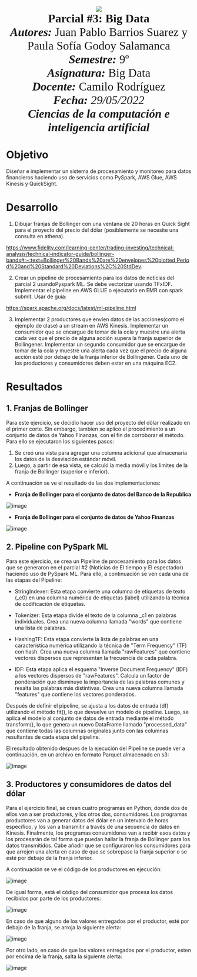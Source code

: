 <p align = center  
<br>
<img src="https://res-5.cloudinary.com/crunchbase-production/image/upload/c_lpad,h_256,w_256,f_auto,q_auto:eco/v1455514364/pim02bzqvgz0hibsra41.png" align="center"><br><FONT FACE="times new roman" SIZE=6>
<b>Parcial #3: Big Data</b>
<br>
<i><b>Autores:</b></i> Juan Pablo Barrios Suarez y Paula Sofía Godoy Salamanca
<br>
<i><b>Semestre:</b></i> 9º
<br>
<i><b>Asignatura:</b></i> Big Data
<br>
<i><b>Docente:</b></i> Camilo Rodríguez
<br>
<i><b>Fecha: </b>29/05/2022
<br>
<b>Ciencias de la computación e inteligencia artificial</b></i>
<br>
</FONT>
</p>

# Objetivo
Diseñar e implementar un sistema de procesamiento y monitoreo para datos financieros haciendo uso de servicios como PySpark, AWS Glue, AWS Kinesis y QuickSight.

# Desarrollo

1) Dibujar franjas de Bollinger con una ventana de 20 horas en Quick Sight para el proyecto del precio del dólar (posiblemente se necesite una consulta en athena).

https://www.fidelity.com/learning-center/trading-investing/technical-analysis/technical-indicator-guide/bollinger-bands#:~:text=Bollinger%20Bands%20are%20envelopes%20plotted,Period%20and%20Standard%20Deviations%2C%20StdDev.

2) Crear un pipeline de procesamiento para los datos de noticias del parcial 2 usandoPyspark ML. Se debe vectorizar usando TFxIDF. Implementar el pipeline en AWS GLUE o ejecutarlo en EMR con spark submit.
Usar de guía:

https://spark.apache.org/docs/latest/ml-pipeline.html

3) Implementar 2 productores que envíen datos de las acciones(como el ejemplo de clase) a un stream en AWS Kinesis. Implementar un consumidor que se encargue de tomar de la cola y muestre una alerta cada vez que el precio de alguna acción supera la franja superior de Bollingener. Implementar un segundo consumidor que se encargue de tomar de la cola y muestre una alerta cada vez que el  precio de alguna acción esté por debajo de la franja inferior de Bollingener. Cada uno de los productores y consumidores deben estar en una máquina EC2.

# Resultados

## 1. Franjas de Bollinger

Para este ejercicio, se decidio hacer uso del proyecto del dólar realizado en el primer corte. Sin embargo, tambien se aplico el procedimiento a un conjunto de datos de Yahoo Finanzas, con el fin de corroborar el método. Para ello se ejecutaron los siguientes pasos:
1. Se creó una vista para agregar una columna adicional que almacenaria los datos de la desviación estándar móvil.
2. Luego, a partir de esa vista, se calculó la media móvil y los limites de la franja de Bollinger (superior e inferior).

A continuación se ve el resultado de las dos implementaciones:

- **Franja de Bollinger para el conjunto de datos del Banco de la Republica**

![image](https://github.com/JuanPabloBarrios30/Parcial_3_Big_Data/assets/89982238/b539bc49-47fb-4452-a6f8-8cdc5e826b12)
- **Franja de Bollinger para el conjunto de datos de Yahoo Finanzas**

![image](https://github.com/JuanPabloBarrios30/Parcial_3_Big_Data/assets/89982238/5a597938-a817-45d1-a3ac-18a9c695a815)

## 2. Pipeline con PySpark ML
Para este ejercicio, se crea un Pipeline de procesamiento para los datos que se generaron en el parcial #2 (Noticias de El tiempo y El espectador) haciendo uso de PySpark ML. Para ello, a continuación se ven cada una de las etapas del Pipeline:

- StringIndexer: Esta etapa convierte una columna de etiquetas de texto (_c0) en una columna numérica de etiquetas (label) utilizando la técnica de codificación de etiquetas.

- Tokenizer: Esta etapa divide el texto de la columna _c1 en palabras individuales. Crea una nueva columna llamada "words" que contiene una lista de palabras.

- HashingTF: Esta etapa convierte la lista de palabras en una característica numérica utilizando la técnica de "Term Frequency" (TF) con hash. Crea una nueva columna llamada "rawFeatures" que contiene vectores dispersos que representan la frecuencia de cada palabra.

- IDF: Esta etapa aplica el esquema "Inverse Document Frequency" (IDF) a los vectores dispersos de "rawFeatures". Calcula un factor de ponderación que disminuye la importancia de las palabras comunes y resalta las palabras más distintivas. Crea una nueva columna llamada "features" que contiene los vectores ponderados.

Después de definir el pipeline, se ajusta a los datos de entrada (df) utilizando el método fit(), lo que devuelve un modelo de pipeline. Luego, se aplica el modelo al conjunto de datos de entrada mediante el método transform(), lo que genera un nuevo DataFrame llamado "processed_data" que contiene todas las columnas originales junto con las columnas resultantes de cada etapa del pipeline.

El resultado obtenido despues de la ejecución del Pipeline se puede ver a continuación, en un archivo en formato Parquet almacenado en s3:

![image](https://github.com/JuanPabloBarrios30/Parcial_3_Big_Data/assets/89982238/483b6348-b1e1-4040-9c31-157183e444ff)

## 3. Productores y consumidores de datos del dólar

Para el ejercicio final, se crean cuatro programas en Python, donde dos de ellos van a ser productores, y los otros dos, consumidores. Los programas productores van a generar datos del dólar en un intervalo de horas específico, y los van a transmitir a través de una secuencia de datos en Kinesis. Finalmente, los programas consumidores van a recibir esos datos y los procesarán de tal forma que puedan hallar la franja de Bollinger para los datos transmitidos. Cabe añadir que se configuraron los consumidores para que arrojen una alerta en caso de que se sobrepase la franja superior o se esté por debajo de la franja inferior.

A continuación se ve el código de los productores en ejecución:

![image](https://github.com/JuanPabloBarrios30/Parcial_3_Big_Data/assets/89982238/1bfcb577-c681-454e-904b-18dc82c13a59)

De igual forma, está el código del consumidor que procesa los datos recibidos por parte de los productores:

![image](https://github.com/JuanPabloBarrios30/Parcial_3_Big_Data/assets/89982238/0f1d3580-7352-4514-b030-0d3fd1493586)

En caso de que alguno de los valores entregados por el productor, esté por debajo de la franja, se arroja la siguiente alerta:

![image](https://github.com/JuanPabloBarrios30/Parcial_3_Big_Data/assets/89982238/60207297-55f7-43fa-9ae7-b7a7d64082f3)

Por otro lado, en caso de que los valores entregados por el productor, esten por encima de la franja, salta la siguiente alerta:

![image](https://github.com/JuanPabloBarrios30/Parcial_3_Big_Data/assets/89982238/c1826056-31d9-4b36-9a81-4aa39fd62a88)

